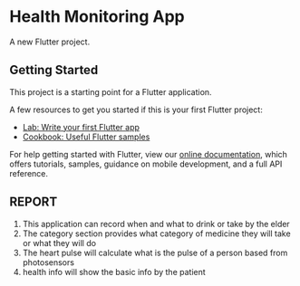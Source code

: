# Health Monitoring App


A new Flutter project.

## Getting Started

This project is a starting point for a Flutter application.

A few resources to get you started if this is your first Flutter project:

- [Lab: Write your first Flutter app](https://flutter.dev/docs/get-started/codelab)
- [Cookbook: Useful Flutter samples](https://flutter.dev/docs/cookbook)

For help getting started with Flutter, view our
[online documentation](https://flutter.dev/docs), which offers tutorials,
samples, guidance on mobile development, and a full API reference.

## REPORT 

1. This application can record when and what to drink or take by the elder
2. The category section provides what category of medicine they will take or what they will do
3. The heart pulse will calculate what is the pulse of a person based from photosensors 
4. health info will show the basic info by the patient 
